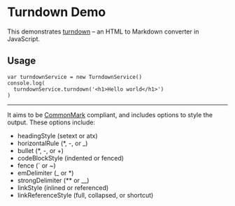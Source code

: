 ﻿---
nav_order: 10
nav_exclude: true
---

Turndown Demo
=============

This demonstrates [turndown](https://github.com/domchristie/turndown) – an HTML to Markdown converter in JavaScript.

Usage
-----

    var turndownService = new TurndownService()
    console.log(
      turndownService.turndown('<h1>Hello world</h1>')
    )

* * *

It aims to be [CommonMark](http://commonmark.org/) compliant, and includes options to style the output. These options include:

*   headingStyle (setext or atx)
*   horizontalRule (\*, -, or \_)
*   bullet (\*, -, or +)
*   codeBlockStyle (indented or fenced)
*   fence (\` or ~)
*   emDelimiter (\_ or \*)
*   strongDelimiter (\*\* or \_\_)
*   linkStyle (inlined or referenced)
*   linkReferenceStyle (full, collapsed, or shortcut)
